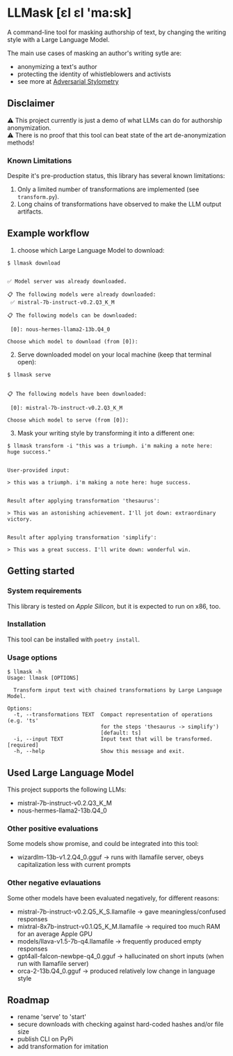 # LLMask [ɛl ɛl 'ma:sk]

A command-line tool for masking authorship of text,
by changing the writing style with a Large Language Model.

The main use cases of masking an author's writing sytle are:

* anonymizing a text's author
* protecting the identity of whistleblowers and activists
* see more at [Adversarial Stylometry](https://en.wikipedia.org/wiki/Adversarial_stylometry)

## Disclaimer

⚠️ This project currently is just a demo of what LLMs can do for authorship anonymization.<br>
⚠️ There is no proof that this tool can beat state of the art de-anonymization methods!

### Known Limitations

Despite it's pre-production status, this library has several known limitations:

1. Only a limited number of transformations are implemented (see `transform.py`).
2. Long chains of transformations have observed to make the LLM output artifacts.

## Example workflow

1. choose which Large Language Model to download:

```
$ llmask download


✅ Model server was already downloaded.

📋 The following models were already downloaded:
 ✅ mistral-7b-instruct-v0.2.Q3_K_M

📋 The following models can be downloaded:

 [0]: nous-hermes-llama2-13b.Q4_0

Choose which model to download (from [0]):
```

2. Serve downloaded model on your local machine (keep that terminal open):

```
$ llmask serve


📋 The following models have been downloaded:

 [0]: mistral-7b-instruct-v0.2.Q3_K_M

Choose which model to serve (from [0]):
```

3. Mask your writing style by transforming it into a different one:

```
$ llmask transform -i "this was a triumph. i'm making a note here: huge success."


User-provided input:

> this was a triumph. i'm making a note here: huge success.


Result after applying transformation 'thesaurus':

> This was an astonishing achievement. I'll jot down: extraordinary victory.


Result after applying transformation 'simplify':

> This was a great success. I'll write down: wonderful win.
```

## Getting started
### System requirements

This library is tested on *Apple Silicon*, but it is expected to run on x86, too.

### Installation

This tool can be installed with `poetry install`.

### Usage options

```
$ llmask -h
Usage: llmask [OPTIONS]

  Transform input text with chained transformations by Large Language Model.

Options:
  -t, --transformations TEXT  Compact representation of operations (e.g. 'ts'
                              for the steps 'thesaurus -> simplify')
                              [default: ts]
  -i, --input TEXT            Input text that will be transformed.  [required]
  -h, --help                  Show this message and exit.
```

## Used Large Language Model

This project supports the following LLMs:
* mistral-7b-instruct-v0.2.Q3_K_M
* nous-hermes-llama2-13b.Q4_0

### Other positive evaluations
Some models show promise, and could be integrated into this tool:
* wizardlm-13b-v1.2.Q4_0.gguf -> runs with llamafile server, obeys capitalization less with current prompts

### Other negative evlauations
Some other models have been evaluated negatively, for different reasons:
* mistral-7b-instruct-v0.2.Q5_K_S.llamafile -> gave meaningless/confused responses
* mixtral-8x7b-instruct-v0.1.Q5_K_M.llamafile -> required too much RAM for an average Apple GPU
* models/llava-v1.5-7b-q4.llamafile -> frequently produced empty responses
* gpt4all-falcon-newbpe-q4_0.gguf -> hallucinated on short inputs (when run with llamafile server)
* orca-2-13b.Q4_0.gguf -> produced relatively low change in language style

## Roadmap
* rename 'serve' to 'start'
* secure downloads with checking against hard-coded hashes and/or file size
* publish CLI on PyPi
* add transformation for imitation

